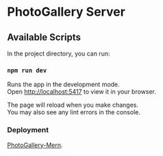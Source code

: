 # PhotoGallery Server

## Available Scripts

In the project directory, you can run:

### `npm run dev`

Runs the app in the development mode.\
Open [http://localhost:5417](http://localhost:5417) to view it in your browser.

The page will reload when you make changes.\
You may also see any lint errors in the console.

### Deployment

[PhotoGallery-Mern](https://photogallery-mern-cxdetest.netlify.app).
